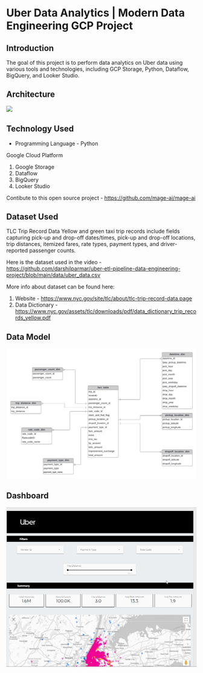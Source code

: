 # Uber Data Analytics | Modern Data Engineering GCP Project

## Introduction

The goal of this project is to perform data analytics on Uber data using various tools and technologies, including GCP Storage, Python, Dataflow, BigQuery, and Looker Studio.

## Architecture 
<img src="architecure.png">

## Technology Used
- Programming Language - Python

Google Cloud Platform
1. Google Storage
2. Dataflow
3. BigQuery
4. Looker Studio


Contibute to this open source project - https://github.com/mage-ai/mage-ai


## Dataset Used
TLC Trip Record Data
Yellow and green taxi trip records include fields capturing pick-up and drop-off dates/times, pick-up and drop-off locations, trip distances, itemized fares, rate types, payment types, and driver-reported passenger counts. 

Here is the dataset used in the video - https://github.com/darshilparmar/uber-etl-pipeline-data-engineering-project/blob/main/data/uber_data.csv

More info about dataset can be found here:
1. Website - https://www.nyc.gov/site/tlc/about/tlc-trip-record-data.page
2. Data Dictionary - https://www.nyc.gov/assets/tlc/downloads/pdf/data_dictionary_trip_records_yellow.pdf

## Data Model
<img src="data_model.jpeg">

## Dashboard
<img src="dashboard.gif">